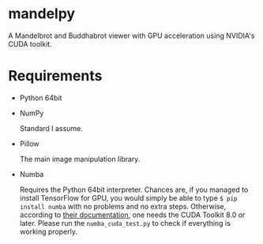 # mandelpy
A Mandelbrot and Buddhabrot viewer with GPU acceleration using NVIDIA's CUDA toolkit.

# Requirements
- Python 64bit

- NumPy

  Standard I assume.

- Pillow

  The main image manipulation library.
  
- Numba

  Requires the Python 64bit interpreter. Chances are, if you managed to install TensorFlow for
  GPU, you would simply be able to type `$ pip install numba` with no problems and no extra steps. 
  Otherwise, according to
  [their documentation](https://numba.pydata.org/numba-doc/latest/cuda/overview.html#requirements), 
  one needs the CUDA Toolkit 8.0 or later. Please run the `numba_cuda_test.py` to check if
  everything is working properly.
